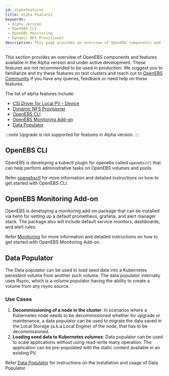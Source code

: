 ```yaml
---
id: alphafeatures
title: Alpha Features
keywords: 
 - Alpha version
 - OpenEBS CLI
 - OpenEBS Monitoring
 - Dynamic NFS Provisioner
description: This page provides an overview of OpenEBS components and features that are present in the Alpha version and are under active development. These features are not recommended to be used in production.
---
```


This section provides an overview of OpenEBS components and features available in the Alpha version and under active development. These features are not recommended to be used in production. We suggest you to familiarize and try these features on test clusters and reach out to [OpenEBS Community](../../../community.md) if you have any queries, feedback or need help on these features.

The list of alpha features include:
- [CSI Driver for Local PV - Device](#csi-driver-for-local-pv-device)
- [Dynamic NFS Provisioner](#dynamic-nfs-provisioner)
- [OpenEBS CLI](#openebs-cli)
- [OpenEBS Monitoring Add-on](#openebs-monitoring-add-on)
- [Data Populator](#data-populator)

:::note
Upgrade is not supported for features in Alpha version.
:::

## OpenEBS CLI

OpenEBS is developing a kubectl plugin for openebs called `openebsctl` that can help perform administrative tasks on OpenEBS volumes and pools. 

Refer [openebsctl](https://github.com/openebs/openebsctl) for more information and detailed instructions on how to get started with OpenEBS CLI.

## OpenEBS Monitoring Add-on

OpenEBS is developing a monitoring add-on package that can be installed via helm for setting up a default prometheus, grafana, and alert manager stack. The package also will include default service monitors, dashboards, and alert rules. 

Refer [Monitoring](https://github.com/openebs/monitoring) for more information and detailed instructions on how to get started with OpenEBS Monitoring Add-on.

## Data Populator

The Data populator can be used to load seed data into a Kubernetes persistent volume from another such volume. The data populator internally uses Rsync, which is a volume populator having the ability to create a volume from any rsync source.

### Use Cases

1. <b>Decommissioning of a node in the cluster</b>: In scenarios where a Kubernetes node needs to be decommissioned whether for upgrade or maintenance, a data populator can be used to migrate the data saved in the Local Storage (a.k.a Local Engine) of the node, that has to be decommissioned. 
2. <b>Loading seed data to Kubernetes volumes</b>: Data populator can be used to scale applications without using read-write many operation. The application can be pre-populated with the static content available in an existing PV.

Refer [Data Populator](https://github.com/openebs/data-populator#data-populator) for instructions on the installation and usage of Data Populator. 
